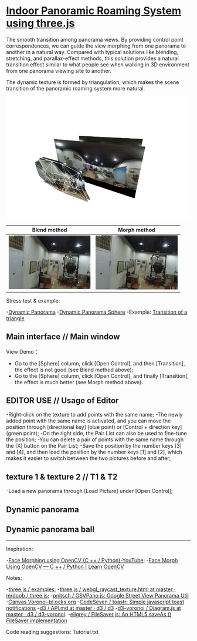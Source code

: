  # [Indoor Panoramic Roaming System using three.js](index.html)
The smooth transition among panorama views. By providing control point correspondences, we can guide the view morphing from one panorama to another in a natural way. Compared with typical solutions like blending, stretching, and parallax-effect methods, this solution provides a natural transition effect similar to what people see when walking in 3D environment from one panorama viewing site to another.

The dynamic texture is formed by triangulation, which makes the scene transition of the panoramic roaming system more natural.

![](doc/triangles.png)

| Blend method | Morph method |
|:---:|:---:|
|![](doc/blend-effect-0.25.gif)|![](doc/morph-effect-0.25.gif)|

Stress test & example:

-[Dynamic Panorama](dyna_texture.html)
-[Dynamic Panorama Sphere](dyna_sphere.html)
-Example: [Transition of a triangle](dyna_triangle.html)

## Main interface // Main window

View Demo：
-	Go to the [Sphere] column, click [Open Control], and then [Transition], the effect is not good (see Blend method above);
-	Go to the [Sphere] column, click [Open Control], and finally [Transition], the effect is much better (see Morph method above).

## EDITOR USE // Usage of Editor

-Right-click on the texture to add points with the same name;
-The newly added point with the same name is activated, and you can move the position through [directional key] (blue point) or [Control + direction key] (green point);
-On the right side, the Pair List can also be used to fine-tune the position;
-You can delete a pair of points with the same name through the [X] button on the Pair List;
-Save the position by the number keys [3] and [4], and then load the position by the number keys [1] and [2], which makes it easier to switch between the two pictures before and after;

## texture 1 & texture 2 // T1 & T2

-Load a new panorama through [Load Picture] under [Open Control];

## Dynamic panorama

## Dynamic panorama ball 

---

Inspiration:

-[Face Morphing using OpenCV (C ++ / Python)-YouTube](https://www.youtube.com/watch?v=pqpS6BN0_7k);
-[Face Morph Using OpenCV — C ++ / Python | Learn OpenCV](http://www.learnopencv.com/face-morph-using-opencv-cpp-python/)

Notes:

-[three.js / examples](https://threejs.org/examples/?q=texture#webgl_raycast_texture);
-[three.js / webgl_raycast_texture.html at master · mrdoob / three.js](https://github.com/mrdoob/three.js/blob/master/examples/webgl_raycast_texture.html);
-[pnitsch / GSVPano.js: Google Street View Panorama Util](https://github.com/pnitsch/GSVPano.js)
-[Canvas Voronoi-bl.ocks.org](https://bl.ocks.org/mbostock/6675193)
-[CodeSeven / toastr: Simple javascript toast notifications](https://github.com/CodeSeven/toastr)
-[d3 / API.md at master · d3 / d3](https://github.com/d3/d3/blob/master/API.md#voronoi-diagrams-d3-voronoi)
-[d3-voronoi / Diagram.js at master · d3 / d3-voronoi](https://github.com/d3/d3-voronoi/blob/master/src/Diagram.js#L82).
-[eligrey / FileSaver.js: An HTML5 saveAs () FileSaver implementation](https://github.com/eligrey/FileSaver.js)

Code reading suggestions: Tutorial.txt
